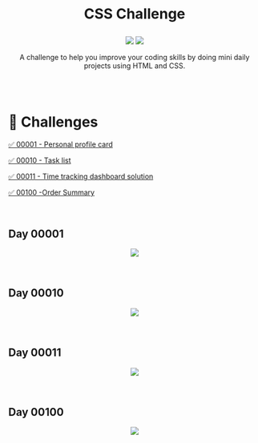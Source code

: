 # <p align = "center"> CSS Challenge </p>

<p align = "center">
<img src="https://img.shields.io/badge/author-luanalessa-4caf50?style=flat-square" />
<img src="https://img.shields.io/github/languages/count/luanalessa/css-challenge?color=4caf50&style=flat-square" />

 <p align = "center"> A challenge to help you improve your coding skills by doing mini daily projects using HTML and CSS.</p> </br>

<br/>


# 🚀 Challenges

<a href="#one"> ✅  00001 - Personal profile card</a>

<a href="#two"> ✅  00010 - Task list</a>

<a href="#three"> ✅  00011 - Time tracking dashboard solution</a>

<a href="#four"> ✅  00100 -Order Summary</a>

</br>

## Day 00001
<p align = "center"  id ="one" ><img src = "https://user-images.githubusercontent.com/72531277/138604957-3bd3cb55-45be-4cf5-b9fb-2beeacf3bb9e.png"/></p>

</br>


## Day 00010
<p align = "center"  id ="two" ><img src = "https://user-images.githubusercontent.com/72531277/138993764-2261ff24-68a6-45ff-ac55-1c42de47c18f.png"/></p>

</br>


## Day 00011
<p align = "center"  id ="three" ><img src="https://user-images.githubusercontent.com/72531277/139142008-e49829c0-6b27-47b6-ac6d-0b5d76876802.png"/></p>

</br>

## Day 00100
<p align = "center"  id ="four" ><img src="https://user-images.githubusercontent.com/72531277/139295935-6ac16bd9-1bc1-43e9-b9db-d7040eb34fb9.png"/></p>

</br>
